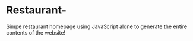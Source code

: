 # Restaurant-
Simpe restaurant homepage using JavaScript alone to generate the entire contents of the website!
